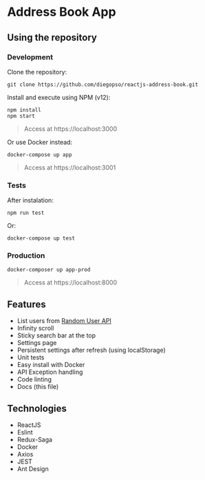 # Address Book App

## Using the repository

### Development

Clone the repository:

```
git clone https://github.com/diegopso/reactjs-address-book.git
```

Install and execute using NPM (v12):

```
npm install
npm start
```

> Access at https://localhost:3000

Or use Docker instead:

```
docker-compose up app
```

> Access at https://localhost:3001

### Tests

After instalation:

```
npm run test
```

Or:

```
docker-compose up test
```

### Production

```
docker-composer up app-prod
```

> Access at https://localhost:8000

## Features

- List users from [Random User API](https://randomuser.me/)
- Infinity scroll
- Sticky search bar at the top
- Settings page
- Persistent settings after refresh (using localStorage)
- Unit tests
- Easy install with Docker
- API Exception handling
- Code linting
- Docs (this file)

## Technologies

- ReactJS
- Eslint
- Redux-Saga
- Docker
- Axios
- JEST
- Ant Design
